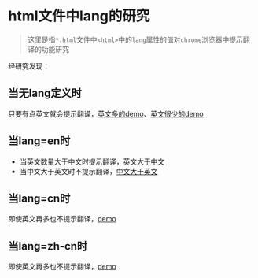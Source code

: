 # html文件中lang的研究

> 这里是指`*.html`文件中`<html>`中的`lang`属性的值对`chrome`浏览器中提示翻译的功能研究

经研究发现：

## 当无lang定义时

只要有点英文就会提示翻译，[英文多的demo](no.html)、[英文很少的demo](no2.html)

## 当lang=en时

* 当英文数量大于中文时提示翻译，[英文大于中文](en.html)
* 当中文大于英文时不提示翻译，[中文大于英文](en2.html)


## 当lang=cn时

即使英文再多也不提示翻译，[demo](cn.html)

## 当lang=zh-cn时

即使英文再多也不提示翻译，[demo](zh-cn.html)
